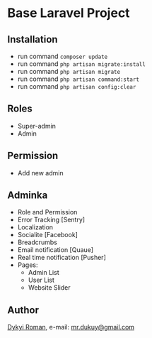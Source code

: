 # Base Laravel Project

## Installation
+ run command ``` composer update ```
+ run command ``` php artisan migrate:install ```
+ run command ``` php artisan migrate ```
+ run command ``` php artisan command:start ```
+ run command ``` php artisan config:clear ```

## Roles
+ Super-admin
+ Admin

## Permission
+ Add new admin

## Adminka
+ Role and Permission
+ Error Tracking [Sentry]
+ Localization
+ Socialite [Facebook]
+ Breadcrumbs
+ Email notification [Quaue]
+ Real time notification [Pusher]
+ Pages:
  * Admin List
  * User List
  * Website Slider
  
## Author
[Dykyi Roman](https://www.linkedin.com/in/roman-dykyi-43428543/), e-mail: [mr.dukuy@gmail.com](mailto:mr.dukuy@gmail.com)
